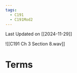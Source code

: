 ```yaml
---
tags:
  - C191
  - C191Mod2
---
```

Last Updated on [[2024-11-29]]

![[C191 Ch 3 Section 8.wav]]

# Terms
